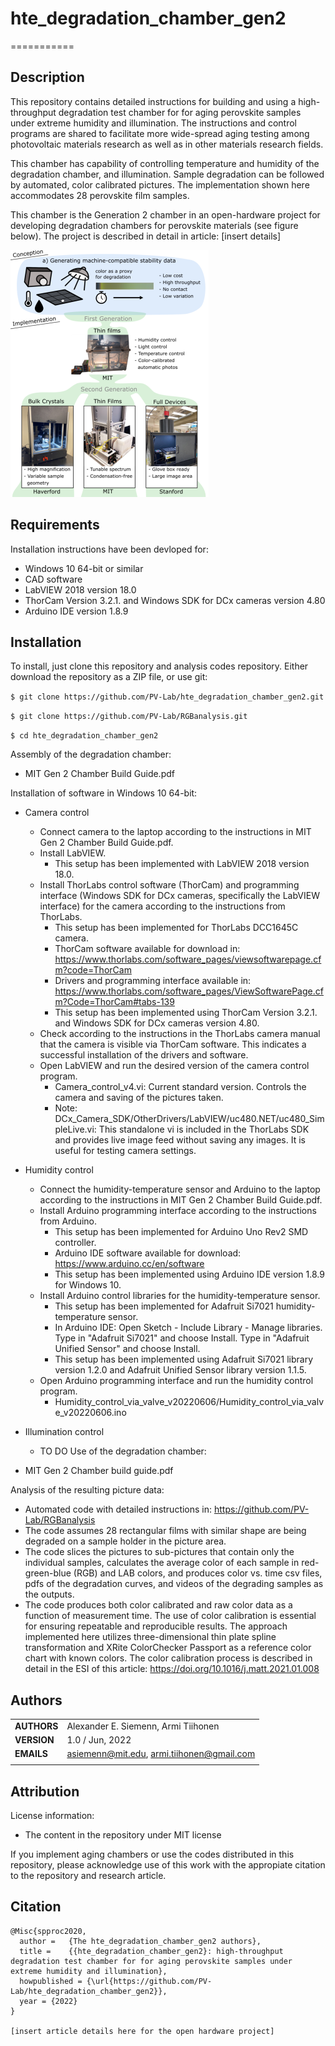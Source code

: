 # hte_degradation_chamber_gen2
===========

## Description

This repository contains detailed instructions for building and using a high-throughput degradation test chamber for for aging perovskite samples under extreme humidity and illumination. The instructions and control programs are shared to facilitate more wide-spread aging testing among photovoltaic materials research as well as in other materials research fields.

This chamber has capability of controlling temperature and humidity of the degradation chamber, and illumination. Sample degradation can be followed by automated, color calibrated pictures. The implementation shown here accommodates 28 perovskite film samples.

This chamber is the Generation 2 chamber in an open-hardware project for developing degradation chambers for perovskite materials (see figure below). The project is described in detail in article: [insert details]

![Degradation chamber generations in the open-hardware project. This repository describes MIT Gen. 2 chamber.](https://github.com/PV-Lab/hte_degradation_chamber/blob/main/Chamber_generations.png)

## Requirements

Installation instructions have been devloped for:
- Windows 10 64-bit or similar
- CAD software
- LabVIEW 2018 version 18.0
- ThorCam Version 3.2.1. and Windows SDK for DCx cameras version 4.80
- Arduino IDE version 1.8.9

## Installation

To install, just clone this repository and analysis codes repository. Either download the repository as a ZIP file, or use git:

`$ git clone https://github.com/PV-Lab/hte_degradation_chamber_gen2.git`

`$ git clone https://github.com/PV-Lab/RGBanalysis.git`

`$ cd hte_degradation_chamber_gen2`

Assembly of the degradation chamber:

- MIT Gen 2 Chamber Build Guide.pdf

Installation of software in Windows 10 64-bit:

- Camera control
  - Connect camera to the laptop according to the instructions in MIT Gen 2 Chamber Build Guide.pdf.
  - Install LabVIEW.
    - This setup has been implemented with LabVIEW 2018 version 18.0.
  - Install ThorLabs control software (ThorCam) and programming interface (Windows SDK for DCx cameras, specifically the LabVIEW interface) for the camera according to the instructions from ThorLabs.
    - This setup has been implemented for ThorLabs DCC1645C camera.
    - ThorCam software available for download in: https://www.thorlabs.com/software_pages/viewsoftwarepage.cfm?code=ThorCam
    - Drivers and programming interface available in: https://www.thorlabs.com/software_pages/ViewSoftwarePage.cfm?Code=ThorCam#tabs-139
    - This setup has been implemented using ThorCam Version 3.2.1. and Windows SDK for DCx cameras version 4.80.
  - Check according to the instructions in the ThorLabs camera manual that the camera is visible via ThorCam software. This indicates a successful installation of the drivers and software.
  - Open LabVIEW and run the desired version of the camera control program.
    - Camera_control_v4.vi: Current standard version. Controls the camera and saving of the pictures taken.
    - Note: DCx_Camera_SDK/OtherDrivers/LabVIEW/uc480.NET/uc480_SimpleLive.vi: This standalone vi is included in the ThorLabs SDK and provides live image feed without saving any images. It is useful for testing camera settings.
- Humidity control
  - Connect the humidity-temperature sensor and Arduino to the laptop according to the instructions in MIT Gen 2 Chamber Build Guide.pdf.
  - Install Arduino programming interface according to the instructions from Arduino.
    - This setup has been implemented for Arduino Uno Rev2 SMD controller.
    - Arduino IDE software available for download: https://www.arduino.cc/en/software
    - This setup has been implemented using Arduino IDE version 1.8.9 for Windows 10.
  - Install Arduino control libraries for the humidity-temperature sensor.
    - This setup has been implemented for Adafruit Si7021 humidity-temperature sensor.
    -  In Arduino IDE: Open Sketch - Include Library - Manage libraries. Type in "Adafruit Si7021" and choose Install. Type in "Adafruit Unified Sensor" and choose Install.
    -  This setup has been implemented using Adafruit Si7021 library version 1.2.0 and Adafruit Unified Sensor library version 1.1.5.
  - Open Arduino programming interface and run the humidity control program.
    - Humidity_control_via_valve_v20220606/Humidity_control_via_valve_v20220606.ino
- Illumination control
  - TO DO
Use of the degradation chamber:

- MIT Gen 2 Chamber build guide.pdf

Analysis of the resulting picture data:

- Automated code with detailed instructions in: https://github.com/PV-Lab/RGBanalysis
- The code assumes 28 rectangular films with similar shape are being degraded on a sample holder in the picture area.
- The code slices the pictures to sub-pictures that contain only the individual samples, calculates the average color of each sample in red-green-blue (RGB) and LAB colors, and produces color vs. time csv files, pdfs of the degradation curves, and videos of the degrading samples as the outputs.
- The code produces both color calibrated and raw color data as a function of measurement time. The use of color calibration is essential for ensuring repeatable and reproducible results. The approach implemented here utilizes three-dimensional thin plate spline transformation and XRite ColorChecker Passport as a reference color chart with known colors. The color calibration process is described in detail in the ESI of this article: https://doi.org/10.1016/j.matt.2021.01.008

## Authors
||                    |
| ------------- | ------------------------------ |
| **AUTHORS**      |Alexander E. Siemenn, Armi Tiihonen | 
| **VERSION**      | 1.0 / Jun, 2022     | 
| **EMAILS**      |asiemenn@mit.edu, armi.tiihonen@gmail.com | 
||                    |

## Attribution

License information:
- The content in the repository under MIT license

If you implement aging chambers or use the codes distributed in this repository, please acknowledge use of this work with the appropiate citation to the repository and research article.

## Citation

    @Misc{spproc2020,
      author =   {The hte_degradation_chamber_gen2 authors},
      title =    {{hte_degradation_chamber_gen2}: high-throughput degradation test chamber for for aging perovskite samples under extreme humidity and illumination},
      howpublished = {\url{https://github.com/PV-Lab/hte_degradation_chamber_gen2}},
      year = {2022}
    }
    
    [insert article details here for the open hardware project]

